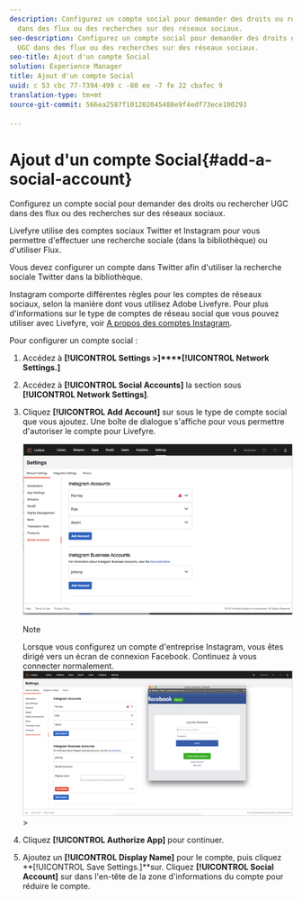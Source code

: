 ```yaml
---
description: Configurez un compte social pour demander des droits ou rechercher UGC
  dans des flux ou des recherches sur des réseaux sociaux.
seo-description: Configurez un compte social pour demander des droits ou rechercher
  UGC dans des flux ou des recherches sur des réseaux sociaux.
seo-title: Ajout d'un compte Social
solution: Experience Manager
title: Ajout d'un compte Social
uuid: c 53 cbc 77-7394-499 c -80 ee -7 fe 22 cbafec 9
translation-type: tm+mt
source-git-commit: 566ea2587f101202045488e9f4edf73ece100293

---
```



# Ajout d'un compte Social{#add-a-social-account}

Configurez un compte social pour demander des droits ou rechercher UGC dans des flux ou des recherches sur des réseaux sociaux.

Livefyre utilise des comptes sociaux Twitter et Instagram pour vous permettre d'effectuer une recherche sociale (dans la bibliothèque) ou d'utiliser Flux.

Vous devez configurer un compte dans Twitter afin d'utiliser la recherche sociale Twitter dans la bibliothèque.

Instagram comporte différentes règles pour les comptes de réseaux sociaux, selon la manière dont vous utilisez Adobe Livefyre. Pour plus d'informations sur le type de comptes de réseau social que vous pouvez utiliser avec Livefyre, voir [A propos des comptes Instagram](/help/using/c-users-creating-accounts-with-studio-access/t-configure-social-accout-instagram/c-about-instagram-accounts.md#c_about_instagram_accounts).

Pour configurer un compte social :

1. Accédez à **[!UICONTROL Settings >]****[!UICONTROL Network Settings.]**
1. Accédez à **[!UICONTROL Social Accounts]** la section sous **[!UICONTROL Network Settings]**.
1. Cliquez **[!UICONTROL Add Account]** sur sous le type de compte social que vous ajoutez. Une boîte de dialogue s'affiche pour vous permettre d'autoriser le compte pour Livefyre.

   ![](assets/i_settings_social_insta.png)

   >[!NOTE]
   >
   >Lorsque vous configurez un compte d'entreprise Instagram, vous êtes dirigé vers un écran de connexion Facebook. Continuez à vous connecter normalement. ![](assets/i_insta_biz_facebook_dialog.png) >

1. Cliquez **[!UICONTROL Authorize App]** pour continuer.
1. Ajoutez un **[!UICONTROL Display Name]** pour le compte, puis cliquez **[!UICONTROL Save Settings.]**sur. Cliquez **[!UICONTROL Social Account]** sur dans l'en-tête de la zone d'informations du compte pour réduire le compte.
